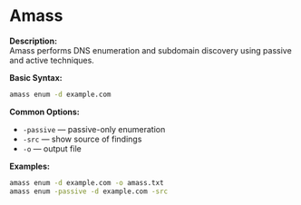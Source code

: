 # Amass

**Description:**  
Amass performs DNS enumeration and subdomain discovery using passive and active techniques.

**Basic Syntax:**
```bash
amass enum -d example.com
```

**Common Options:**
- `-passive` — passive-only enumeration  
- `-src` — show source of findings  
- `-o` — output file

**Examples:**
```bash
amass enum -d example.com -o amass.txt
amass enum -passive -d example.com -src
```